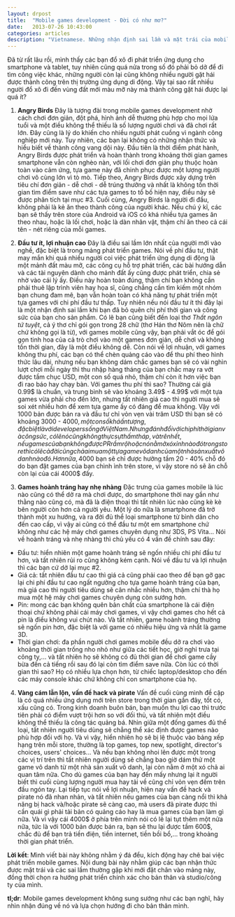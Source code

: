 ```yaml
---
layout: drpost
title:  "Mobile games development - Đời có như mơ?"
date:   2013-07-26 10:43:00
categories: articles
description: "Vietnamese. Những nhận định sai lầm và mặt trái của mobile games development."
---
```


Đã từ rất lâu rồi, mình thấy các bạn đổ xô đi phát triển ứng dụng cho smartphone
và tablet, tuy nhiên cũng quá nửa trong số đó phải bỏ dở để đi tìm công
việc khác, những người còn lại cũng không nhiều người gặt hái được thành công
trên thị trường ứng dụng di động. Vậy tại sao rất nhiều người đổ xô đi đến
vùng đất mới màu mỡ này mà thành công gặt hái được lại quá ít?

1. **Angry Birds**
Đây là tượng đài trong mobile games development nhờ cách chơi đơn giản,
đột phá, hình ảnh dễ thương phù hợp cho mọi lứa tuổi và một điều không thể
thiếu là số lượng người chơi và đã chơi rất lớn. Đây cũng là lý do khiến
cho nhiều người phát cuồng vì ngành công nghiệp mới này.
Tuy nhiên, các bạn lại không có những nhận thức và hiểu biết về thành công
vang dội này. Đầu tiên là thời điểm phát hành, Angry Birds được phát triển
và hoàn thành trong khoảng thời gian games smartphone vẫn còn nghèo nàn, với
lối chơi đơn giản phụ thuộc hoàn toàn vào cảm ứng, tựa game này đã chinh phục
được một lượng người chơi vô cùng lớn vì tò mò.
Tiếp theo, Angry Birds
được xây dựng trên tiêu chí đơn giản - dễ chơi - dễ trúng thưởng và nhất
là không tốn thời gian tìm điểm save như các tựa games to tổ bố hiện nay,
điều này sẽ được phân tích tại mục #3.
Cuối cùng, Angry Birds là người đi đầu,
không phải là kẻ ăn theo thành công của người khác. Nếu chú ý kĩ, các bạn
sẽ thấy trên store của Android và iOS có khá nhiều tựa games ăn theo nhau,
hoặc là lối chơi, hoặc là dàn nhân vật, thậm chí ăn theo cả cái tên - nét riêng
của mỗi games.

2. **Đầu tư ít, lợi nhuận cao**
Đây là điều sai lầm lớn nhất của người mới vào nghề, đặc biệt là trong mảng
phát triển games. Nói về phí đầu tư, thật may mắn khi quá nhiều người coi
việc phát triển ứng dụng di động là một mảnh đất màu mỡ, các công cụ hỗ trợ
phát triển, các bài hướng dẫn và các tài nguyên dành cho mảnh đất ấy cũng
được phát triển, chia sẻ nhờ vào cái lý ấy. Điều này hoàn toàn đúng, thậm
chí bạn không cần phải thuê lập trình viên hay họa sĩ, cũng chẳng cần tìm
kiếm một nhóm bạn chung đam mê, bạn vẫn hoàn toàn có khả năng tự phát triển
một tựa games với chi phí đầu tư thấp.
Tuy nhiên nếu nói đầu tư ít thì đây lại
là một nhận định sai lầm khi bạn đã bỏ quên chi phí thời gian và công sức
của bạn cho sản phẩm. Có lẽ bạn cũng biết đến loại thơ *Thất ngôn tứ tuyệt*, cả ý
thơ chỉ gói gọn trong 28 chữ \(thơ Hán thơ Nôm nên là chữ chứ không gọi là từ\),
với games mobile cũng vậy, bạn phải vắt óc để gói gọn tinh hoa của cả trò chơi vào
một games đơn giản, dễ chơi và không tốn thời gian, đây là một điều không dễ.
Còn nói về lợi nhuận, với games không thu phí, các bạn có thể chèn quảng cáo vào để
thu phí theo hình thức lâu dài, nhưng nếu bạn không dám chắc games bạn sẽ có vài nghìn
lượt chơi mỗi ngày thì thu nhập hàng tháng của bạn chắc may ra vớt được tầm chục USD,
một con số quá nhỏ, thậm chí còn ít hơn việc bạn đi rao báo hay chạy bàn.
Với games
thu phí thì sao? Thường cái giá 0.99$ là chuẩn, và trung bình sẽ vào khoảng 3.49$ - 4.99$
với một tựa games vừa phải cho đến lớn, nhưng tất nhiên giá cao thì người mua sẽ
soi xét nhiều hơn để xem tựa game ấy có đáng để mua không. Vậy với 1000 bản được bán
ra và đầu tư chỉ vỏn vẹn vài trăm USD thì bạn sẽ có khoảng 3000 - 4000$, một con số khá
ấn tượng, đặc biệt là với developers sống ở Việt Nam. Nhưng đánh đổi với chi phí thời gian
và công sức, có lẽ nó cũng không thực sự thấm tháp, và trên hết, nếu games của bạn không
được PR rầm rộ hoặc nó nằm ở xó xỉnh nào đó trong store thì có lẽ cả đời cũng chả ai mua
một tựa game vô danh của một nhà sản xuất vô danh nào đó. Hơn nữa, 4000$ bạn sẽ chỉ được
hưởng tầm 20 - 40% chỗ đó do bạn đặt games của bạn chình ình trên store, vì vậy
store nó sẽ ăn chỗ còn lại của cái 4000$ đấy.

3. **Games hoành tráng hay nhẹ nhàng**
Đặc trưng của games mobile là lúc nào cũng có thể dở ra mà chơi được, do
smartphone thời nay gần như thằng nào cũng có, mà đã là điện thoại thì tất nhiên
lúc nào cũng kè kè bên người còn hơn cả người yêu. Một lý do nữa là smartphone
đã trở thành một xu hướng, và ra đời đủ thể loại smartphone từ bình dân cho đến cao
cấp, vì vậy ai cũng có thể đầu tư một em smartphone chứ không như các hệ máy chơi
games chuyên dụng như 3DS, PS Vita... Nói về hoành tráng và nhẹ nhàng thì chủ yếu
có 4 vấn đề chính sau đây:
  * Đầu tư: hiển nhiên một game hoành tráng sẽ ngốn nhiều chi phí đầu tư hơn, và tất nhiên
  rủi ro cũng không kém cạnh. Nói về đầu tư và lợi nhuận thì các bạn cứ dở lại mục #2.
  * Giá cả: tất nhiên đầu tư cao thì giá cả cũng phải cao theo để bạn gỡ gạc lại chi phí
  đầu tư cao ngất ngưởng cho tựa game hoành tráng của bạn, mà giá cao thì người tiêu dùng
  sẽ cân nhắc nhiều hơn, thậm chí thà họ mua một hệ máy chơi games chuyên dụng còn sướng hơn.
  * Pin: mong các bạn không quên bản chất của smartphone là cái điện thoại chứ không
  phải cái máy chơi games, vì vậy chơi games cho hết cả pin là điều không vui chút nào.
  Và tất nhiên, game hoành tráng thường sẽ ngốn pin hơn, đặc biệt là với game có nhiều
  hiệu ứng và nhất là game 3D.
  * Thời gian chơi: đa phần người chơi games mobile đều dở ra chơi vào khoảng thời gian
  trống nho nhỏ như giữa các tiết học, giờ nghỉ trưa tại công ty,... và tất nhiên họ sẽ
  không có đủ thời gian để chơi game cầy bừa đến cả tiếng rồi sau đó lại còn tìm điểm save
  nữa. Còn lúc có thời gian thì sao? Họ có nhiều lựa chọn hơn, từ chiếc laptop/desktop cho
  đến các máy console khác chứ không chỉ con smartphone của họ.

4. **Vàng cám lẫn lộn, vấn đề hack và pirate**
Vấn đề cuối cùng mình đề cập là có quá nhiều ứng dụng mới trên store trong thời
gian gần đây, tốt có, xấu cũng có. Trong kinh doanh buôn bán, bạn muốn thu lợi
cao thì trước tiên phải có điểm vượt trội hơn so với đối thủ, và tất nhiên một điều
không thể thiếu là công tác quảng bá.
Nhìn giữa một đống games đủ thể loại, tất nhiên người tiêu dùng sẽ chẳng thể xác định được
games nào phù hợp đối với họ. Và vì vậy, hiển nhiên họ sẽ bị lệ thuộc vào bảng xếp hạng
trên mỗi store, thường là top games, top new, spotlight, director's choices, users' choices...
Và nếu bạn không nhoi lên được một trong các vị trí trên thì tất nhiên người dùng
sẽ chẳng bao giờ dám thử một game vô danh từ một nhà sản xuất vô danh, lại còn
nằm ở một xó chả ai quan tâm nữa. Cho dù games của bạn hay đến mấy nhưng lại ít người biết
thì cuối cùng lượng người mua hay tải về cũng chỉ vỏn vẹn đếm trên đầu ngón tay.
Lại tiếp tục nói về lợi nhuận, hiện nay vấn đề hack và pirate nó đã nhan nhản, và tất nhiên
nếu games của bạn càng nổi thì khả năng bị hack và/hoặc pirate sẽ càng cao, mà users đã
pirate được thì cần quái gì phải tải bản có quảng cáo hay là mua games của bạn làm gì nữa. Và
vì vậy cái 4000$ ở phía trên mình nói có lẽ lại tụt thêm một nửa nữa, tức là với 1000 bản được
bán ra, bạn sẽ thu lại được tầm 600$, chắc đủ để bạn trả tiền điện, tiền internet, tiền bồi bổ,... trong khoảng thời gian phát triển.

**Lời kết**: Mình viết bài này không nhằm ý đá đểu, kích động hay chê bai
việc phát triển mobile games. Nội dung bài này nhằm giúp các bạn nhận thức được
mặt trái và các sai lầm thường gặp khi mới đặt chân vào mảng này, đồng thời
chọn ra hướng phát triển chính xác cho bản thân và studio/công ty của mình.

**tl;dr**: Mobile games development không sung sướng như các bạn nghĩ, hãy nhìn nhận
đúng về nó và lựa chọn hướng đi cho bản thân mình.
